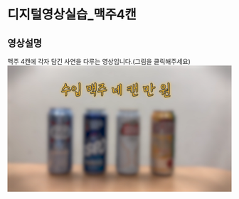 디지털영상실습_맥주4캔
===
영상설명
---
맥주 4캔에 각자 담긴 사연을 다루는 영상입니다.(그림을 클릭해주세요)
[<img width="600" src="Title.png">](https://www.youtube.com/watch?v=Xc7bMkVZT68)
